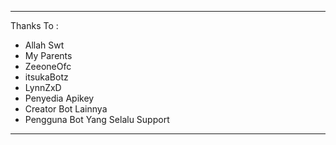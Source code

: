 ----------------------------------------------------------------------
Thanks To :                                
- Allah Swt          
- My Parents       
- ZeeoneOfc 
- itsukaBotz
- LynnZxD       
- Penyedia Apikey
- Creator Bot Lainnya
- Pengguna Bot Yang Selalu Support
----------------------------------------------------------------------